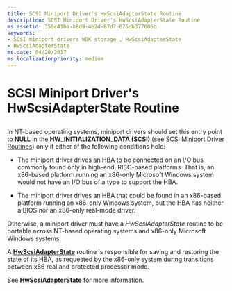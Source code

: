 ```yaml
---
title: SCSI Miniport Driver's HwScsiAdapterState Routine
description: SCSI Miniport Driver's HwScsiAdapterState Routine
ms.assetid: 359c41ba-b8d9-4e2d-87d7-025db377606b
keywords:
- SCSI miniport drivers WDK storage , HwScsiAdapterState
- HwScsiAdapterState
ms.date: 04/20/2017
ms.localizationpriority: medium
---
```


# SCSI Miniport Driver's HwScsiAdapterState Routine


## <span id="ddk_scsi_miniport_drivers_hwscsiadapterstate_routine_kg"></span><span id="DDK_SCSI_MINIPORT_DRIVERS_HWSCSIADAPTERSTATE_ROUTINE_KG"></span>


In NT-based operating systems, miniport drivers should set this entry point to **NULL** in the [**HW\_INITIALIZATION\_DATA (SCSI)**](https://docs.microsoft.com/windows-hardware/drivers/ddi/content/srb/ns-srb-_hw_initialization_data) (see [SCSI Miniport Driver Routines](scsi-miniport-driver-routines.md)) only if either of the following conditions hold:

-   The miniport driver drives an HBA to be connected on an I/O bus commonly found only in high-end, RISC-based platforms. That is, an x86-based platform running an x86-only Microsoft Windows system would not have an I/O bus of a type to support the HBA.

-   The miniport driver drives an HBA that could be found in an x86-based platform running an x86-only Windows system, but the HBA has neither a BIOS nor an x86-only real-mode driver.

Otherwise, a miniport driver must have a *HwScsiAdapterState* routine to be portable across NT-based operating systems and x86-only Microsoft Windows systems.

A [**HwScsiAdapterState**](https://docs.microsoft.com/previous-versions/windows/hardware/drivers/ff557278(v=vs.85)) routine is responsible for saving and restoring the state of its HBA, as requested by the x86-only system during transitions between x86 real and protected processor mode.

See [**HwScsiAdapterState**](https://docs.microsoft.com/previous-versions/windows/hardware/drivers/ff557278(v=vs.85)) for more information.

 

 




